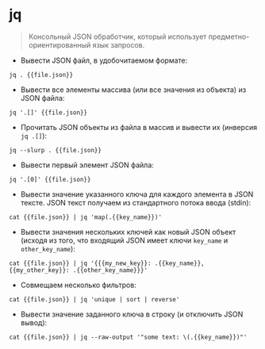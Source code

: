 # jq

> Консольный JSON обработчик, который использует предметно-ориентированный язык запросов.

- Вывести JSON файл, в удобочитаемом формате:

`jq . {{file.json}}`

- Вывести все элементы массива (или все значения из объекта) из JSON файла:

`jq '.[]' {{file.json}}`

- Прочитать JSON объекты из файла в массив и вывести их (инверсия `jq .[]`):

`jq --slurp . {{file.json}}`

- Вывести первый элемент JSON файла:

`jq '.[0]' {{file.json}}`

- Вывести значение указанного ключа для каждого элемента в JSON тексте. JSON текст получаем из стандартного потока ввода (stdin):

`cat {{file.json}} | jq 'map(.{{key_name}})'`

- Вывести значения нескольких ключей как новый JSON объект (исходя из того, что входящий JSON имеет ключи `key_name` и `other_key_name`):

`cat {{file.json}} | jq '{{{my_new_key}}: .{{key_name}}, {{my_other_key}}: .{{other_key_name}}}'`

- Совмещаем несколько фильтров:

`cat {{file.json}} | jq 'unique | sort | reverse'`

- Вывести значение заданного ключа в строку (и отключить JSON вывод):

`cat {{file.json}} | jq --raw-output '"some text: \(.{{key_name}})"'`
